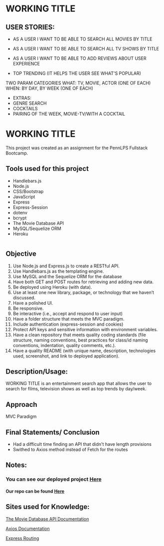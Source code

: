 # WORKING TITLE

## USER STORIES:

* AS A USER I WANT TO BE ABLE TO SEARCH ALL MOVIES BY TITLE
* AS A USER I WANT TO BE ABLE TO SEARCH ALL TV SHOWS BY TITLE
* AS A USER I WANT TO BE ABLE TO ADD REVIEWS ABOUT USER EXPERIENCE

* TOP TRENDING (IT HELPS THE USER SEE WHAT'S POPULAR)

TWO PARAM CATEGORIES
WHAT: TV, MOVIE, ACTOR (ONE OF EACH)
WHEN: BY DAY, BY WEEK (ONE OF EACH)


* EXTRAS:
* GENRE SEARCH
* COCKTAILS
* PAIRING OF THE WEEK, MOVIE-TV/WITH A COCKTAIL


# WORKING TITLE
This project was created as an assignment for the PennLPS Fullstack Bootcamp.

## Tools used for this project
- Handlebars.js
- Node.js
- CSS/Bootstrap
- JavaScript
- Express
- Express-Session
- dotenv
- bcrypt
- The Movie Database API
- MySQL/Sequelize ORM
- Heroku


<img src = ""> 


## Objective
1.	Use Node.js and Express.js to create a RESTful API.
2.	Use Handlebars.js as the templating engine.
3.	Use MySQL and the Sequelize ORM for the database
4.	Have both GET and POST routes for retrieving and adding new data.
5.	Be deployed using Heroku (with data).
6.	Use at least one new library, package, or technology that we haven’t discussed.
7.	Have a polished UI.
8.	Be responsive.
9.	Be interactive (i.e., accept and respond to user input)
10.	Have a folder structure that meets the MVC paradigm.
11.	Include authentication (express-session and cookies)
12.	Protect API keys and sensitive information with environment variables.
13. Have a clean repository that meets quality coding standards (file structure, naming conventions, best practices for class/id naming conventions, indentation, quality comments, etc.).
14. Have a quality README (with unique name, description, technologies used, screenshot, and link to deployed application).

## Description/Usage: 
WORKING TITLE is an entertainment search app that allows the user to search for films, television shows as well as top trends by day/week.

## Approach
MVC Paradigm

## Final Statements/ Conclusion
- Had a difficult time finding an API that didn't have length provisions  
- Swithed to Axios method instead of Fetch for the routes 


## Notes:



### You can see our deployed project [Here]()

#### Our repo can be found [Here](https://github.com/Aken00/reel-reviews-blog)


## Sites used for Knowledge:

[The Movie Database API Documentation](https://developers.themoviedb.org/3/getting-started/introduction)

[Axios Documentation](https://vuejs.org/v2/cookbook/using-axios-to-consume-apis.html)

[Express Routing](https://expressjs.com/en/guide/routing.html)







